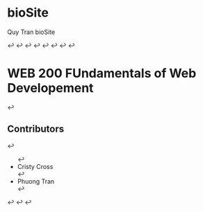 # bioSite
Quy Tran bioSite 

<!DOCTYPE html>↩
<html lang="en">↩
<head>↩
    <meta charset="UTF-8">↩
    <meta name="viewport" content="width=device-width, initial-scale=1.0">↩
    <title>bioSite</title>↩
</head>↩
<body>↩
    <h1>WEB 200 FUndamentals of Web Developement</h1>↩
    <h2>Contributors</h2>↩
  <ul>↩
  <li>Cristy Cross </li>↩
  <li>Phuong Tran</li>↩
  </ul>  ↩
↩
</body>↩
</html>
